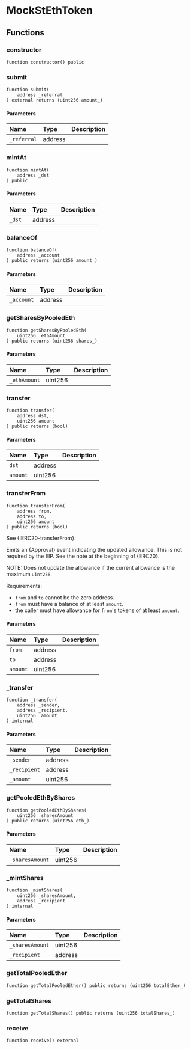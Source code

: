 # MockStEthToken

## Functions

### constructor

```solidity
function constructor() public
```

### submit

```solidity
function submit(
    address _referral
) external returns (uint256 amount_)
```

#### Parameters

| Name | Type | Description |
| :--- | :--- | :---------- |
| `_referral` | address |  |

### mintAt

```solidity
function mintAt(
    address _dst
) public
```

#### Parameters

| Name | Type | Description |
| :--- | :--- | :---------- |
| `_dst` | address |  |

### balanceOf

```solidity
function balanceOf(
    address _account
) public returns (uint256 amount_)
```

#### Parameters

| Name | Type | Description |
| :--- | :--- | :---------- |
| `_account` | address |  |

### getSharesByPooledEth

```solidity
function getSharesByPooledEth(
    uint256 _ethAmount
) public returns (uint256 shares_)
```

#### Parameters

| Name | Type | Description |
| :--- | :--- | :---------- |
| `_ethAmount` | uint256 |  |

### transfer

```solidity
function transfer(
    address dst,
    uint256 amount
) public returns (bool)
```

#### Parameters

| Name | Type | Description |
| :--- | :--- | :---------- |
| `dst` | address |  |
| `amount` | uint256 |  |

### transferFrom

```solidity
function transferFrom(
    address from,
    address to,
    uint256 amount
) public returns (bool)
```

See {IERC20-transferFrom}.

Emits an {Approval} event indicating the updated allowance. This is not
required by the EIP. See the note at the beginning of {ERC20}.

NOTE: Does not update the allowance if the current allowance
is the maximum `uint256`.

Requirements:

- `from` and `to` cannot be the zero address.
- `from` must have a balance of at least `amount`.
- the caller must have allowance for ``from``'s tokens of at least
`amount`.

#### Parameters

| Name | Type | Description |
| :--- | :--- | :---------- |
| `from` | address |  |
| `to` | address |  |
| `amount` | uint256 |  |

### _transfer

```solidity
function _transfer(
    address _sender,
    address _recipient,
    uint256 _amount
) internal
```

#### Parameters

| Name | Type | Description |
| :--- | :--- | :---------- |
| `_sender` | address |  |
| `_recipient` | address |  |
| `_amount` | uint256 |  |

### getPooledEthByShares

```solidity
function getPooledEthByShares(
    uint256 _sharesAmount
) public returns (uint256 eth_)
```

#### Parameters

| Name | Type | Description |
| :--- | :--- | :---------- |
| `_sharesAmount` | uint256 |  |

### _mintShares

```solidity
function _mintShares(
    uint256 _sharesAmount,
    address _recipient
) internal
```

#### Parameters

| Name | Type | Description |
| :--- | :--- | :---------- |
| `_sharesAmount` | uint256 |  |
| `_recipient` | address |  |

### getTotalPooledEther

```solidity
function getTotalPooledEther() public returns (uint256 totalEther_)
```

### getTotalShares

```solidity
function getTotalShares() public returns (uint256 totalShares_)
```

### receive

```solidity
function receive() external
```

